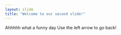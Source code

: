 ```yaml
---
layout: slide
title: "Welcome to our second slide!"
---
```

Ahhhhh what a funny day
Use the left arrow to go back!
